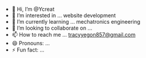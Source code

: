 - 👋 Hi, I’m @Ycreat
- 👀 I’m interested in ... website development 
- 🌱 I’m currently learning ... mechatronics engineering 
- 💞️ I’m looking to collaborate on ...
- 📫 How to reach me ... tracyyegon857@gmail.com
- 😄 Pronouns: ...
- ⚡ Fun fact: ...

<!---
Ycreat/Ycreat is a ✨ special ✨ repository because its `README.md` (this file) appears on your GitHub profile.
You can click the Preview link to take a look at your changes.
--->
